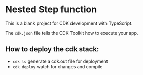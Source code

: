 # Nested Step function

This is a blank project for CDK development with TypeScript.

The `cdk.json` file tells the CDK Toolkit how to execute your app.

## How to deploy the cdk stack:

* `cdk ls`          generate a cdk.out file for deployment
* `cdk deploy`      watch for changes and compile
